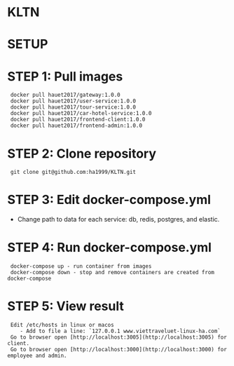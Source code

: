 # KLTN

# SETUP

# STEP 1: Pull images
	 docker pull hauet2017/gateway:1.0.0
	 docker pull hauet2017/user-service:1.0.0
	 docker pull hauet2017/tour-service:1.0.0
	 docker pull hauet2017/car-hotel-service:1.0.0
	 docker pull hauet2017/frontend-client:1.0.0
	 docker pull hauet2017/frontend-admin:1.0.0
# STEP 2: Clone repository
	 git clone git@github.com:ha1999/KLTN.git

# STEP 3: Edit docker-compose.yml
* Change path to data for each service: db, redis, postgres, and elastic.

# STEP 4: Run docker-compose.yml

	 docker-compose up - run container from images
	 docker-compose down - stop and remove containers are created from docker-compose
# STEP 5: View result

	 Edit /etc/hosts in linux or macos
		- Add to file a line: `127.0.0.1 www.viettraveluet-linux-ha.com`
	 Go to browser open [http://localhost:3005](http://localhost:3005) for client.
	 Go to browser open [http://localhost:3000](http://localhost:3000) for employee and admin.
 



